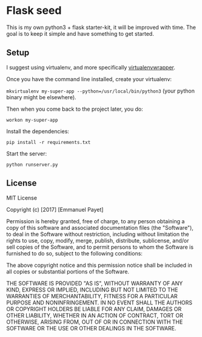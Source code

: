 # Flask seed

This is my own python3 + flask starter-kit, it will be improved with time.
The goal is to keep it simple and have something to get started.

## Setup

I suggest using virtualenv, and more specifically 
[virtualenvwrapper](http://virtualenvwrapper.readthedocs.io/en/latest/index.html).

Once you have the command line installed, create your virtualenv:

`mkvirtualenv my-super-app --python=/usr/local/bin/python3` (your python binary might be elsewhere).

Then when you come back to the project later, you do:

`workon my-super-app`

Install the dependencies:

`pip install -r requirements.txt`

Start the server:

`python runserver.py`

## License

MIT License

Copyright (c) [2017] [Emmanuel Payet]

Permission is hereby granted, free of charge, to any person obtaining a copy
of this software and associated documentation files (the "Software"), to deal
in the Software without restriction, including without limitation the rights
to use, copy, modify, merge, publish, distribute, sublicense, and/or sell
copies of the Software, and to permit persons to whom the Software is
furnished to do so, subject to the following conditions:

The above copyright notice and this permission notice shall be included in all
copies or substantial portions of the Software.

THE SOFTWARE IS PROVIDED "AS IS", WITHOUT WARRANTY OF ANY KIND, EXPRESS OR
IMPLIED, INCLUDING BUT NOT LIMITED TO THE WARRANTIES OF MERCHANTABILITY,
FITNESS FOR A PARTICULAR PURPOSE AND NONINFRINGEMENT. IN NO EVENT SHALL THE
AUTHORS OR COPYRIGHT HOLDERS BE LIABLE FOR ANY CLAIM, DAMAGES OR OTHER
LIABILITY, WHETHER IN AN ACTION OF CONTRACT, TORT OR OTHERWISE, ARISING FROM,
OUT OF OR IN CONNECTION WITH THE SOFTWARE OR THE USE OR OTHER DEALINGS IN THE
SOFTWARE.